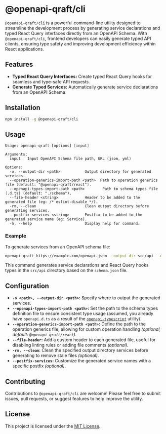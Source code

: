 # @openapi-qraft/cli

`@openapi-qraft/cli` is a powerful command-line utility designed to streamline the development process by generating service declarations and typed React Query interfaces directly from an OpenAPI Schema. With `@openapi-qraft/cli`, frontend developers can easily generate typed API clients, ensuring type safety and improving development efficiency within React applications.

## Features

- **Typed React Query Interfaces:** Create typed React Query hooks for seamless and type-safe API requests.
- **Generate Typed Services:** Automatically generate service declarations from an OpenAPI Schema.

## Installation

```bash
npm install -g @openapi-qraft/cli
```

## Usage

```
Usage: openapi-qraft [options] [input]

Arguments:
  input   Input OpenAPI Schema file path, URL (json, yml)

Options:
  -o, --output-dir <path>           Output directory for generated services.
  --operation-generics-import-path <path>  Path to operation generics file (default: "@openapi-qraft/react").
  --openapi-types-import-path <path>        Path to schema types file (.d.ts) (default: "./schema").
  --file-header <string>            Header to be added to the generated file (eg: /* eslint-disable */).
  -rm, --clean                      Clean output directory before generating services.
  --postfix-services <string>       Postfix to be added to the generated service name (eg: Service).
  -h, --help                        Display help for command.
```

### Example

To generate services from an OpenAPI schema file:

```bash
openapi-qraft https://example.com/openapi.json --output-dir src/api --openapi-types-import-path ../openapi.d.ts
```

This command generates service declarations and React Query hooks types in the `src/api` directory based on the `schema.json` file.

## Configuration

- **`-o <path>, --output-dir <path>`:** Specify where to output the generated services.
- **`--openapi-types-import-path <path>`:** Set the path to the schema types definition file to ensure consistent type usage (assumed, you already have `openapi.d.ts` as a result of the [`openapi-typescript`](https://github.com/drwpow/openapi-typescript) utility).
- **`--operation-generics-import-path <path>`:** Define the path to the operation generics file, allowing for custom operation handling _(optional, default: `@openapi-qraft/react`)_.
- **`--file-header`:** Add a custom header to each generated file, useful for disabling linting rules or adding file comments _(optional)_.
- **`-rm, --clean`:** Clean the specified output directory services before generating to remove stale files _(optional)_.
- **`--postfix-services`:** Customize the generated service names with a specific postfix _(optional)_.

## Contributing

Contributions to `@openapi-qraft/cli` are welcome! Please feel free to submit issues, pull requests, or suggest features to help improve the utility.

## License

This project is licensed under the [MIT License](https://opensource.org/license/mit/).

